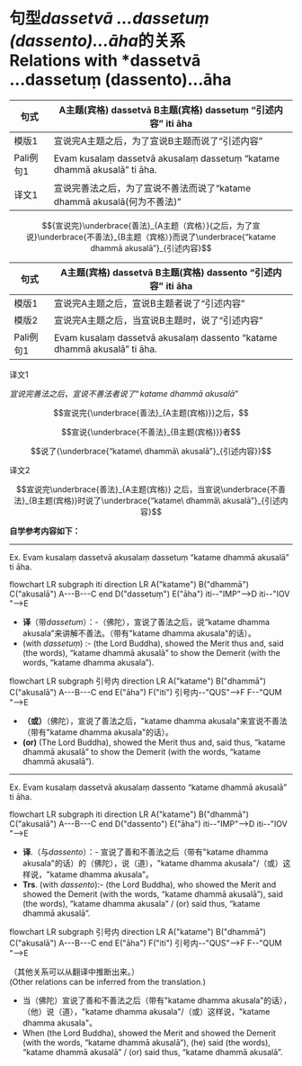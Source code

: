 # 句型*dassetvā ...dassetuṃ (dassento)...āha*的关系<br>Relations with *dassetvā ...dassetuṃ (dassento)...āha

|句式|A主题(宾格) dassetvā B主题(宾格) dassetuṃ “引述内容” iti āha|
|-|-|
|模版1|宣说完A主题之后，为了宣说B主题而说了“引述内容”|
|Pali例句1|Evam kusalaṃ dassetvā akusalaṃ dassetuṃ “katame dhammā akusalā” ti āha.|
|译文1|宣说完善法之后，为了宣说不善法而说了“katame dhammā akusalā(何为不善法)”|


$${宣说完}\underbrace{善法}_{A主题（宾格）}{之后，为了宣说}\underbrace{不善法}_{B主题（宾格）}而说了\underbrace{“katame dhammā akusalā”}_{引述内容}$$

|句式|A主题(宾格) dassetvā B主题(宾格) dassento “引述内容” iti āha|
|-|-|
|模版1|宣说完A主题之后，宣说B主题者说了“引述内容”|
|模版2|宣说完A主题之后，当宣说B主题时，说了“引述内容”|
|Pali例句1|Evam kusalaṃ dassetvā akusalaṃ dassento “katame dhammā akusalā” ti āha.|

译文1

$宣说完善法之后，宣说不善法者说了“katame\ dhammā\ akusalā”$

$$宣说完{\underbrace{善法}_{A主题(宾格)}}之后，$$

$$宣说{\underbrace{不善法}_{B主题(宾格)}}者$$

$$说了{\underbrace{“katame\ dhammā\ akusalā”}_{引述内容}}$$

译文2

$$宣说完\underbrace{善法}_{A主题(宾格)} 之后，当宣说\underbrace{不善法}_{B主题(宾格)}时说了\underbrace{“katame\ dhammā\ akusalā”}_{引述内容}$$

**自学参考内容如下：**

---
Ex. Evam kusalaṃ dassetvā akusalaṃ dassetuṃ “katame dhammā akusalā” ti āha. 

<div class="mermaid">
flowchart LR
subgraph iti
direction LR
A("katame")
B("dhammā")
C("akusalā")
A---B---C
end
D("dassetuṃ")
E("āha")
iti--"IMP"-->D
iti--"IOV<br>"-->E
</div>

- **译**（带*dassetum*）：-（佛陀），宣说了善法之后，说“katame dhamma akusala”来讲解不善法。（带有"katame dhamma akusala"的话）。
- (with *dassetuṃ*) :- (the Lord Buddha), showed the Merit thus and, said (the words), “katame dhammā akusalā” to show the Demerit (with the words, “katame dhamma akusala”). 

<div class="mermaid">
flowchart LR
subgraph 引号内
direction LR
A("katame")
B("dhammā")
C("akusalā")
A---B---C
end
E("āha")
F("iti")
引号内--"QUS"-->F
F--"QUM<br>"-->E
</div>

- **（或）**（佛陀），宣说了善法之后，"katame dhamma akusala"来宣说不善法（带有"katame dhamma akusala"的话）。
- **(or)** (The Lord Buddha), showed the Merit thus and, said thus, “katame dhammā 
akusalā” to show the Demerit (with the words, “katame dhammā akusalā”). 

---
Ex. Evam kusalaṃ dassetvā akusalaṃ dassento “katame dhammā akusalā” ti āha. 

<div class="mermaid">
flowchart LR
subgraph iti
direction LR
A("katame")
B("dhammā")
C("akusalā")
A---B---C
end
D("dassento")
E("āha")
iti--"IMP"-->D
iti--"IOV<br>"-->E
</div>

- **译**.（与*dassento*）：- 宣说了善和不善法之后（带有"katame dhamma akusala"的话）的（佛陀），说（道），"katame dhamma akusala"/（或）这样说，"katame dhamma akusala"。
- **Trs**. (with *dassento*):- (the Lord Buddha), who showed the Merit and showed the 
Demerit (with the words, “katame dhammā akusalā”), said (the words), “katame 
dhamma akusala” / (or) said thus, “katame dhammā akusalā”. 

<div class="mermaid">
flowchart LR
subgraph 引号内
direction LR
A("katame")
B("dhammā")
C("akusalā")
A---B---C
end
E("āha")
F("iti")
引号内--"QUS"-->F
F--"QUM<br>"-->E
</div>

（其他关系可以从翻译中推断出来。）<br>(Other relations can be inferred from the translation.)

- 当（佛陀）宣说了善和不善法之后（带有"katame dhamma akusala"的话），（他）说（道），"katame dhamma akusala"/（或）这样说，"katame dhamma akusala"。
- When (the Lord Buddha), showed the Merit and showed the Demerit (with 
the words, “katame dhammā akusalā”), (he) said (the words), “katame dhammā 
akusalā” / (or) said thus, “katame dhammā akusalā”. 

